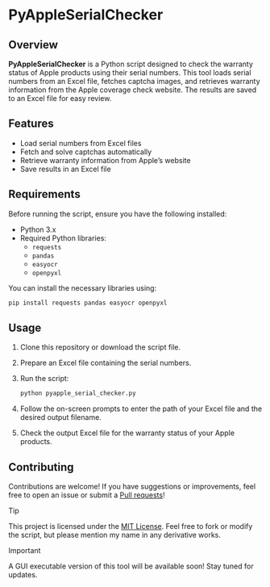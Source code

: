 # PyAppleSerialChecker

## Overview

**PyAppleSerialChecker** is a Python script designed to check the warranty status of Apple products using their serial numbers. This tool loads serial numbers from an Excel file, fetches captcha images, and retrieves warranty information from the Apple coverage check website. The results are saved to an Excel file for easy review.

## Features

- Load serial numbers from Excel files
- Fetch and solve captchas automatically
- Retrieve warranty information from Apple’s website
- Save results in an Excel file

## Requirements

Before running the script, ensure you have the following installed:

- Python 3.x
- Required Python libraries:
  - `requests`
  - `pandas`
  - `easyocr`
  - `openpyxl`

You can install the necessary libraries using:

```bash
pip install requests pandas easyocr openpyxl
```

## Usage

1. Clone this repository or download the script file.
2. Prepare an Excel file containing the serial numbers.
3. Run the script:

   ```bash
   python pyapple_serial_checker.py
   ```

4. Follow the on-screen prompts to enter the path of your Excel file and the desired output filename.
5. Check the output Excel file for the warranty status of your Apple products.


## Contributing

Contributions are welcome! If you have suggestions or improvements, feel free to open an issue or submit a [Pull requests](pulls)!

> [!TIP]
> This project is licensed under the [MIT License](LICENSE). Feel free to fork or modify the script, but please mention my name in any derivative works.

> [!IMPORTANT]  
> A GUI executable version of this tool will be available soon! Stay tuned for updates.
